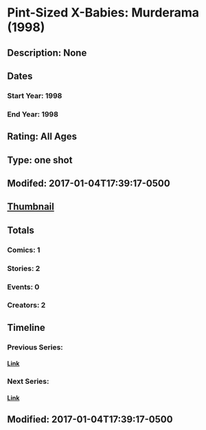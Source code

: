 # Pint-Sized X-Babies: Murderama (1998)
## Description: None
## Dates
### Start Year: 1998
### End Year: 1998
## Rating: All Ages
## Type: one shot
## Modifed: 2017-01-04T17:39:17-0500
## [Thumbnail](http://i.annihil.us/u/prod/marvel/i/mg/b/40/image_not_available.jpg)
## Totals
### Comics: 1
### Stories: 2
### Events: 0
### Creators: 2
## Timeline
### Previous Series: 
#### [Link]()
### Next Series: 
#### [Link]()
## Modified: 2017-01-04T17:39:17-0500